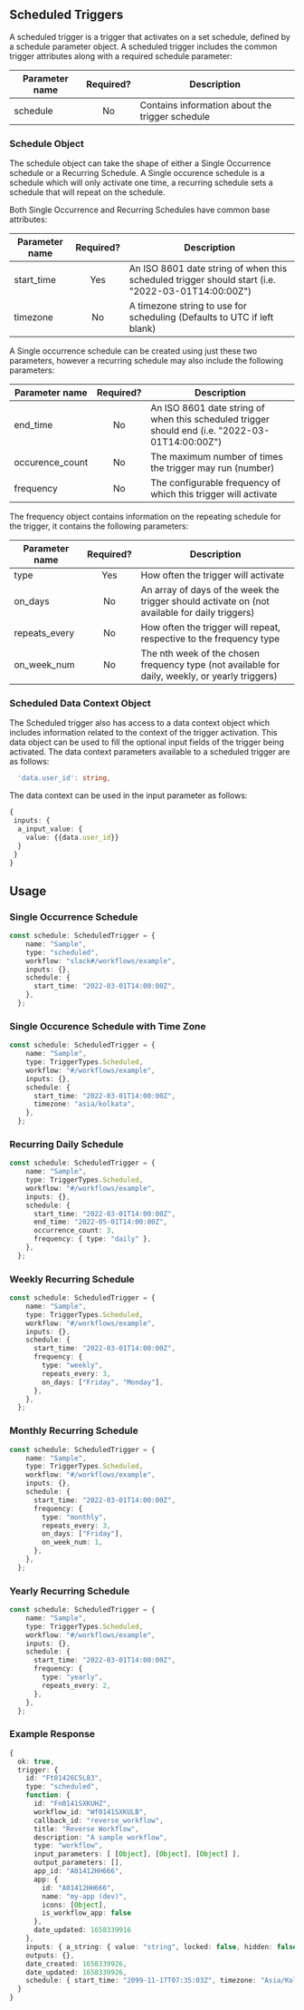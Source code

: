 ## Scheduled Triggers

A scheduled trigger is a trigger that activates on a set schedule, defined by a schedule parameter object. A scheduled trigger includes the common trigger attributes along with a required schedule parameter: 

| Parameter name  | Required?     | Description                                                          |
| ----------------|:-------------:| ---------------------------------------------------------------------|
| schedule        | No            | Contains information about the trigger schedule            |

### Schedule Object

The schedule object can take the shape of either a Single Occurrence schedule or a Recurring Schedule. A Single occurence schedule is a schedule which will only activate one time, a recurring schedule sets a schedule that will repeat on the schedule. 

Both Single Occurrence and Recurring Schedules have common base attributes:

| Parameter name  | Required?     | Description                                                          |
| ----------------|:-------------:| ---------------------------------------------------------------------|
| start_time      | Yes  |An ISO 8601 date string of when this scheduled trigger should start (i.e. "2022-03-01T14:00:00Z")|
| timezone      | No  |A timezone string to use for scheduling (Defaults to UTC if left blank)|

A Single occurrence schedule can be created using just these two parameters, however a recurring schedule may also include the following parameters: 

| Parameter name  | Required?     | Description                                                          |
| ----------------|:-------------:| ---------------------------------------------------------------------|
| end_time      | No  |An ISO 8601 date string of when this scheduled trigger should end (i.e. "2022-03-01T14:00:00Z")|
| occurence_count| No  |The maximum number of times the trigger may run (number)|
| frequency      | No  |The configurable frequency of which this trigger will activate|

The frequency object contains information on the repeating schedule for the trigger, it contains the following parameters:

| Parameter name  | Required?     | Description                                                          |
| ----------------|:-------------:| ---------------------------------------------------------------------|
| type      | Yes  |How often the trigger will activate|
| on_days | No  |An array of days of the week the trigger should activate on (not available for daily triggers)|
| repeats_every      | No  |How often the trigger will repeat, respective to the frequency type|
| on_week_num      | No  |The nth week of the chosen frequency type (not available for daily, weekly, or yearly triggers)|

### Scheduled Data Context Object
The Scheduled trigger also has access to a data context object which includes information related to the context of the trigger activation. This data object can be used to fill the optional input fields of the trigger being activated. The data context parameters available to a scheduled trigger are as follows:
```ts
  'data.user_id': string,
```

The data context can be used in the input parameter as follows:

```ts
{ 
 inputs: {
  a_input_value: {
    value: {{data.user_id}}
  }
 }
}
```

## Usage

### Single Occurrence Schedule
```ts
const schedule: ScheduledTrigger = {
    name: "Sample",
    type: "scheduled",
    workflow: "slack#/workflows/example",
    inputs: {},
    schedule: {
      start_time: "2022-03-01T14:00:00Z",
    },
  };
```

### Single Occurence Schedule with Time Zone
```ts
const schedule: ScheduledTrigger = {
    name: "Sample",
    type: TriggerTypes.Scheduled,
    workflow: "#/workflows/example",
    inputs: {},
    schedule: {
      start_time: "2022-03-01T14:00:00Z",
      timezone: "asia/kolkata",
    },
  };
```

### Recurring Daily Schedule
```ts
const schedule: ScheduledTrigger = {
    name: "Sample",
    type: TriggerTypes.Scheduled,
    workflow: "#/workflows/example",
    inputs: {},
    schedule: {
      start_time: "2022-03-01T14:00:00Z",
      end_time: "2022-05-01T14:00:00Z",
      occurrence_count: 3,
      frequency: { type: "daily" },
    },
  };
```

### Weekly Recurring Schedule
```ts
const schedule: ScheduledTrigger = {
    name: "Sample",
    type: TriggerTypes.Scheduled,
    workflow: "#/workflows/example",
    inputs: {},
    schedule: {
      start_time: "2022-03-01T14:00:00Z",
      frequency: {
        type: "weekly",
        repeats_every: 3,
        on_days: ["Friday", "Monday"],
      },
    },
  };
```

### Monthly Recurring Schedule 
```ts
const schedule: ScheduledTrigger = {
    name: "Sample",
    type: TriggerTypes.Scheduled,
    workflow: "#/workflows/example",
    inputs: {},
    schedule: {
      start_time: "2022-03-01T14:00:00Z",
      frequency: {
        type: "monthly",
        repeats_every: 3,
        on_days: ["Friday"],
        on_week_num: 1,
      },
    },
  };
```

### Yearly Recurring Schedule 
```ts
const schedule: ScheduledTrigger = {
    name: "Sample",
    type: TriggerTypes.Scheduled,
    workflow: "#/workflows/example",
    inputs: {},
    schedule: {
      start_time: "2022-03-01T14:00:00Z",
      frequency: {
        type: "yearly",
        repeats_every: 2,
      },
    },
  };
```


### Example Response

```ts
{
  ok: true,
  trigger: {
    id: "Ft01426C5L83",
    type: "scheduled",
    function: {
      id: "Fn0141SXKUHZ",
      workflow_id: "Wf0141SXKULB",
      callback_id: "reverse_workflow",
      title: "Reverse Workflow",
      description: "A sample workflow",
      type: "workflow",
      input_parameters: [ [Object], [Object], [Object] ],
      output_parameters: [],
      app_id: "A01412HH666",
      app: {
        id: "A01412HH666",
        name: "my-app (dev)",
        icons: [Object],
        is_workflow_app: false
      },
      date_updated: 1658339916
    },
    inputs: { a_string: { value: "string", locked: false, hidden: false } },
    outputs: {},
    date_created: 1658339926,
    date_updated: 1658339926,
    schedule: { start_time: "2099-11-17T07:35:03Z", timezone: "Asia/Kolkata" } //Should be the same as the schedule that was passed in
  }
}
```